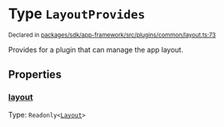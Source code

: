 # Type `LayoutProvides`
<sub>Declared in [packages/sdk/app-framework/src/plugins/common/layout.ts:73](https://github.com/dxos/dxos/blob/ce1e5d079/packages/sdk/app-framework/src/plugins/common/layout.ts#L73)</sub>


Provides for a plugin that can manage the app layout.

## Properties
### [layout](https://github.com/dxos/dxos/blob/ce1e5d079/packages/sdk/app-framework/src/plugins/common/layout.ts#L74)
Type: <code>Readonly&lt;[Layout](/api/@dxos/app-framework/types/Layout)&gt;</code>





